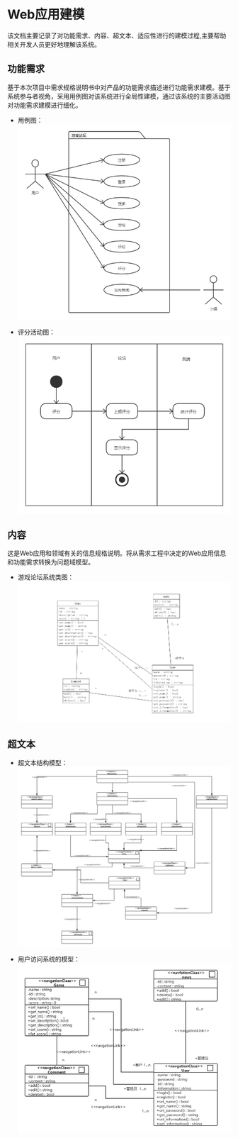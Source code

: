 # Web应用建模
该文档主要记录了对功能需求、内容、超文本、适应性进行的建模过程,主要帮助相关开发人员更好地理解该系统。
## 功能需求
基于本次项目中需求规格说明书中对产品的功能需求描述进行功能需求建模。基于系统参与者视角，采用用例图对该系统进行全局性建模，通过该系统的主要活动图对功能需求建模进行细化。
- 用例图：  
![](https://github.com/wobuhuicode/WebProject2020Spring/blob/IGCdevelop/team%20tasks/%E9%9C%80%E6%B1%82%E5%BB%BA%E6%A8%A1%E2%80%94%E7%94%A8%E4%BE%8B%E5%9B%BE.png)  

- 评分活动图：  
![](https://github.com/wobuhuicode/WebProject2020Spring/blob/IGCdevelop/team%20tasks/%E8%AF%84%E5%88%86%E6%B4%BB%E5%8A%A8%E5%9B%BE.png)


## 内容
这是Web应用和领域有关的信息规格说明。将从需求工程中决定的Web应用信息和功能需求转换为问题域模型。
- 游戏论坛系统类图：  
![](https://github.com/wobuhuicode/WebProject2020Spring/blob/IGCdevelop/team%20tasks/%E5%86%85%E5%AE%B9%E5%BB%BA%E6%A8%A1.png)


## 超文本
- 超文本结构模型：  
![](https://github.com/wobuhuicode/WebProject2020Spring/blob/IGCdevelop/team%20tasks/%E8%B6%85%E6%96%87%E6%9C%AC%E5%BB%BA%E6%A8%A1.png)


- 用户访问系统的模型：  
![](https://github.com/wobuhuicode/WebProject2020Spring/blob/IGCdevelop/team%20tasks/%E8%B6%85%E6%96%87%E6%9C%AC%E5%8A%A8%E6%80%81.png)

